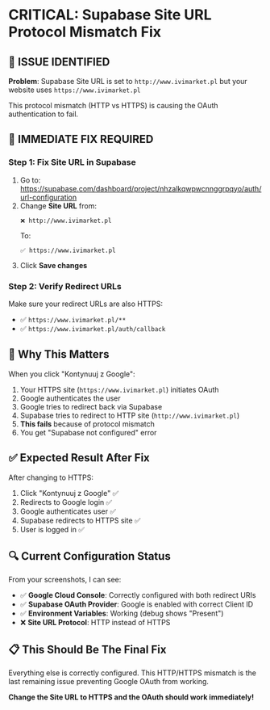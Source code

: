 # CRITICAL: Supabase Site URL Protocol Mismatch Fix

## 🚨 ISSUE IDENTIFIED

**Problem**: Supabase Site URL is set to `http://www.ivimarket.pl` but your website uses `https://www.ivimarket.pl`

This protocol mismatch (HTTP vs HTTPS) is causing the OAuth authentication to fail.

## 🔧 IMMEDIATE FIX REQUIRED

### Step 1: Fix Site URL in Supabase
1. Go to: https://supabase.com/dashboard/project/nhzalkqwpwcnnggrpqyo/auth/url-configuration
2. Change **Site URL** from:
   ```
   ❌ http://www.ivimarket.pl
   ```
   To:
   ```
   ✅ https://www.ivimarket.pl
   ```
3. Click **Save changes**

### Step 2: Verify Redirect URLs
Make sure your redirect URLs are also HTTPS:
- ✅ `https://www.ivimarket.pl/**`
- ✅ `https://www.ivimarket.pl/auth/callback`

## 🎯 Why This Matters

When you click "Kontynuuj z Google":
1. Your HTTPS site (`https://www.ivimarket.pl`) initiates OAuth
2. Google authenticates the user
3. Google tries to redirect back via Supabase
4. Supabase tries to redirect to HTTP site (`http://www.ivimarket.pl`)
5. **This fails** because of protocol mismatch
6. You get "Supabase not configured" error

## ✅ Expected Result After Fix

After changing to HTTPS:
1. Click "Kontynuuj z Google" ✅
2. Redirects to Google login ✅
3. Google authenticates user ✅
4. Supabase redirects to HTTPS site ✅
5. User is logged in ✅

## 🔍 Current Configuration Status

From your screenshots, I can see:
- ✅ **Google Cloud Console**: Correctly configured with both redirect URIs
- ✅ **Supabase OAuth Provider**: Google is enabled with correct Client ID
- ✅ **Environment Variables**: Working (debug shows "Present")
- ❌ **Site URL Protocol**: HTTP instead of HTTPS

## 📋 This Should Be The Final Fix

Everything else is correctly configured. This HTTP/HTTPS mismatch is the last remaining issue preventing Google OAuth from working.

**Change the Site URL to HTTPS and the OAuth should work immediately!**